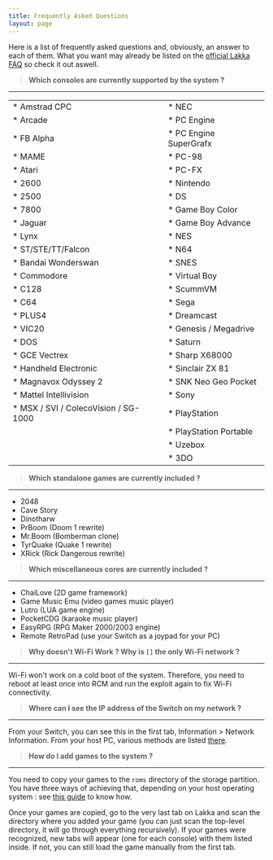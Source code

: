 ```yaml
---
title: Frequently Asked Questions
layout: page
---
```


Here is a list of frequently asked questions and, obviously, an answer to each of them. What you want may already be listed on the [official Lakka FAQ](http://www.lakka.tv/doc/FAQ/) so check it out aswell.

> **Which consoles are currently supported by the system ?**

***

|                                               |                                     |
| --------------------------------------------- | ----------------------------------- |
| * Amstrad CPC                                 | * NEC |
| * Arcade                                      |    * PC Engine |
|     * FB Alpha                                |    * PC Engine SuperGrafx |
|     * MAME                                    |    * PC-98 |
| * Atari                                       |    * PC-FX |
|     * 2600                                    | * Nintendo |
|     * 2500                                    |     * DS |
|     * 7800                                    |     * Game Boy Color |
|     * Jaguar                                  |     * Game Boy Advance |
|     * Lynx                                    |     * NES | 
|     * ST/STE/TT/Falcon                        |     * N64 |
| * Bandai Wonderswan                           |     * SNES |
| * Commodore                                   |     * Virtual Boy |
|     * C128                                    | * ScummVM |
|     * C64                                     | * Sega |
|     * PLUS4                                   |     * Dreamcast |
|     * VIC20                                   |     * Genesis / Megadrive |
| * DOS                                         |     * Saturn |
| * GCE Vectrex                                 | * Sharp X68000 |
| * Handheld Electronic                         | * Sinclair ZX 81 |
| * Magnavox Odyssey 2                          | * SNK Neo Geo Pocket |
| * Mattel Intellivision                        | * Sony |
| * MSX / SVI / ColecoVision / SG-1000          |     * PlayStation  |
|                                               |     * PlayStation Portable |
|                                               | * Uzebox |
|                                               | * 3DO |

> **Which standalone games are currently included ?**

***

* 2048
* Cave Story
* Dinotharw
* PrBoom (Doom 1 rewrite)
* Mr.Boom (Bomberman clone)
* TyrQuake (Quake 1 rewrite)
* XRick (Rick Dangerous rewrite)

> **Which miscellaneous cores are currently included ?**

***

* ChaiLove (2D game framework)
* Game Music Emu (video games music player)
* Lutro (LUA game engine)
* PocketCDG (karaoke music player)
* EasyRPG (RPG Maker 2000/2003 engine)
* Remote RetroPad (use your Switch as a joypad for your PC)

> **Why doesn't Wi-Fi Work ? Why is `[]` the only Wi-Fi network ?**

***

Wi-Fi won't work on a cold boot of the system. Therefore, you need to reboot at least once into RCM and run the exploit again to fix Wi-Fi connectivity.

> **Where can I see the IP address of the Switch on my network ?**

***

From your Switch, you can see this in the first tab, Information > Network Information. From your host PC, various methods are listed [there](http://www.lakka.tv/doc/Finding-the-IP-of-your-Lakka-box/).

> **How do I add games to the system ?**

***

You need to copy your games to the `roms` directory of the storage partition. You have three ways of achieving that, depending on your host operating system : see [this guide](http://www.lakka.tv/doc/Accessing-Lakka-filesystem/) to know how.

Once your games are copied, go to the very last tab on Lakka and scan the directory where you added your game (you can just scan the top-level directory, it will go through everything recursively). If your games were recognized, new tabs will appear (one for each console) with them listed inside. If not, you can still load the game manually from the first tab.
